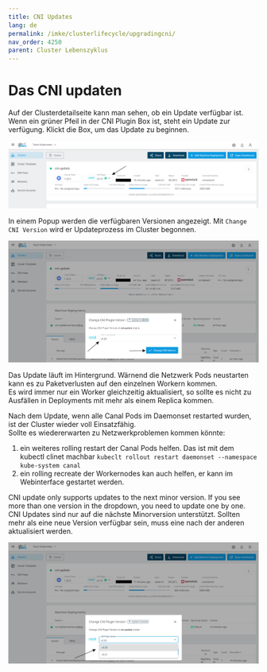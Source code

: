 ```yaml
---
title: CNI Updates
lang: de
permalink: /imke/clusterlifecycle/upgradingcni/
nav_order: 4250
parent: Cluster Lebenszyklus
---
```



# Das CNI updaten

Auf der Clusterdetailseite kann man sehen, ob ein Update verfügbar ist.  
Wenn ein grüner Pfeil in der CNI Plugin Box ist, steht ein Update zur verfügung. Klickt die Box, um das Update zu beginnen.

![Step 1](cni_update_details.png)

In einem Popup werden die verfügbaren Versionen angezeigt. Mit `Change CNI Version` wird er Updateprozess im Cluster begonnen.

![Step 2](cni_update_popup.png)

Das Update läuft im Hintergrund. Wärnend die Netzwerk Pods neustarten kann es zu Paketverlusten auf den einzelnen Workern kommen.  
Es wird immer nur ein Worker gleichzeitig aktualisiert, so sollte es nicht zu Ausfällen in Deployments mit mehr als einem Replica kommen.

Nach dem Update, wenn alle Canal Pods im Daemonset restarted wurden, ist der Cluster wieder voll Einsatzfähig.  
Sollte es wiedererwarten zu Netzwerkproblemen kommen könnte:

1. ein weiteres rolling restart der Canal Pods helfen. Das ist mit dem kubectl clinet machbar `kubeclt rollout restart daemonset --namespace kube-system canal`
2. ein rolling recreate der Workernodes kan auch helfen, er kann im Webinterface gestartet werden.


CNI update only supports updates to the next minor version. If you see more than one version in the dropdown, you need to update one by one.
CNI Updates sind nur auf die nächste Minorversion unterstützt. Sollten mehr als eine neue Version verfügbar sein, muss eine nach der anderen aktualisiert werden.

![Dropdown](cni_update_dropdown.png)
